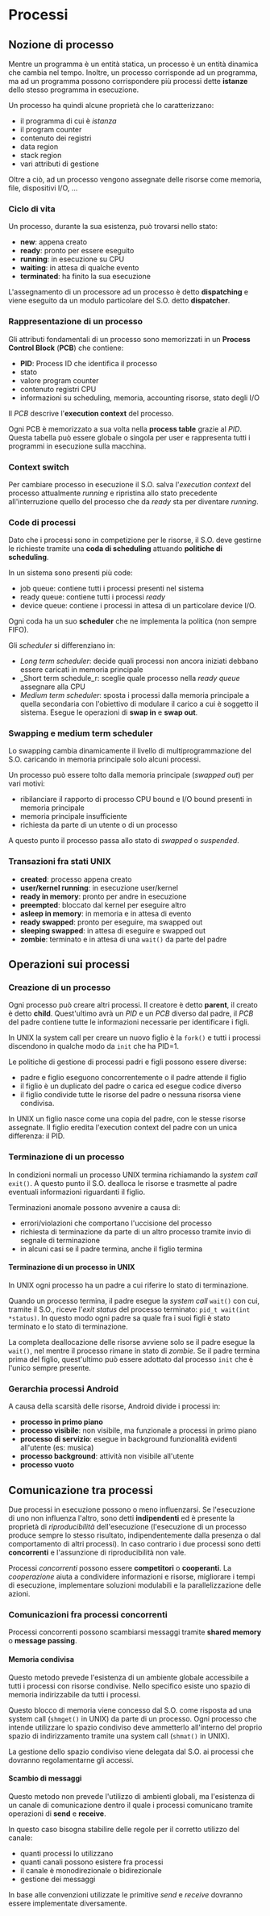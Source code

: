 # Processi

## Nozione di processo

Mentre un programma è un entità statica, un processo è un entità dinamica che cambia nel tempo. Inoltre, un processo corrisponde ad un programma, ma ad un programma possono corrispondere più processi dette **istanze** dello stesso programma in esecuzione.

Un processo ha quindi alcune proprietà che lo caratterizzano:

- il programma di cui è _istanza_
- il program counter
- contenuto dei registri
- data region
- stack region
- vari attributi di gestione

Oltre a ciò, ad un processo vengono assegnate delle risorse come memoria, file, dispositivi I/O, ...

### Ciclo di vita

Un processo, durante la sua esistenza, può trovarsi nello stato:

- **new**: appena creato
- **ready**: pronto per essere eseguito
- **running**: in esecuzione su CPU
- **waiting**: in attesa di qualche evento
- **terminated**: ha finito la sua esecuzione

L'assegnamento di un processore ad un processo è detto **dispatching** e viene eseguito da un modulo particolare del S.O. detto **dispatcher**.

### Rappresentazione di un processo

Gli attributi fondamentali di un processo sono memorizzati in un **Process Control Block** (**PCB**) che contiene:

- **PID**: Process ID che identifica il processo
- stato
- valore program counter
- contenuto registri CPU
- informazioni su scheduling, memoria, accounting risorse, stato degli I/O

Il _PCB_ descrive l'**execution context** del processo.

Ogni PCB è memorizzato a sua volta nella **process table** grazie al _PID_. Questa tabella può essere globale o singola per user e rappresenta tutti i programmi in esecuzione sulla macchina.

### Context switch

Per cambiare processo in esecuzione il S.O.  salva l'_execution context_ del processo attualmente _running_ e ripristina allo stato precedente all'interruzione quello del processo che da _ready_ sta per diventare _running_.

### Code di processi

Dato che i processi sono in competizione per le risorse, il S.O. deve gestirne le richieste tramite una **coda di scheduling** attuando **politiche di scheduling**.

In un sistema sono presenti più code:

- job queue: contiene tutti i processi presenti nel sistema
- ready queue: contiene tutti i processi _ready_
- device queue: contiene i processi in attesa di un particolare device I/O.

Ogni coda ha un suo **scheduler** che ne implementa la politica (non sempre FIFO).

Gli _scheduler_ si differenziano in:

- _Long term scheduler_: decide quali processi non ancora iniziati debbano essere caricati in memoria principale
- _Short term schedule_r: sceglie quale processo nella _ready queue_ assegnare alla CPU
- _Medium term scheduler_: sposta i processi dalla memoria principale a quella secondaria con l'obiettivo di modulare il carico a cui è soggetto il sistema. Esegue le operazioni di **swap in** e **swap out**.

### Swapping e medium term scheduler

Lo swapping cambia dinamicamente il livello di multiprogrammazione del S.O. caricando in memoria principale solo alcuni processi.

Un processo può essere tolto dalla memoria principale (_swapped out_) per vari motivi:

- ribilanciare il rapporto di processo CPU bound e I/O bound presenti in memoria principale
- memoria principale insufficiente
- richiesta da parte di un utente o di un processo

A questo punto il processo passa allo stato di _swapped_ o _suspended_.

### Transazioni fra stati UNIX

- **created**: processo appena creato
- **user/kernel running**: in esecuzione user/kernel
- **ready in memory**: pronto per andre in esecuzione
- **preempted**: bloccato dal kernel per eseguire altro
- **asleep in memory**: in memoria e in attesa di evento
- **ready swapped**: pronto per eseguire, ma swapped out
- **sleeping swapped**: in attesa di eseguire e swapped out
- **zombie**: terminato e in attesa di una `wait()` da parte del padre

## Operazioni sui processi

### Creazione di un processo

Ogni processo può creare altri processi. Il creatore è detto **parent**, il creato è detto **child**. Quest'ultimo avrà un _PID_ e un _PCB_ diverso dal padre, il _PCB_ del padre contiene tutte le informazioni necessarie per identificare i figli.

In UNIX la system call per creare un nuovo figlio è la `fork()` e tutti i processi discendono in qualche modo da `init` che ha PID=1.

Le politiche di gestione di processi padri e figli possono essere diverse:

- padre e figlio eseguono concorrentemente o il padre attende il figlio
- il figlio è un duplicato del padre o carica ed esegue codice diverso
- il figlio condivide tutte le risorse del padre o nessuna risorsa viene condivisa.

In UNIX un figlio nasce come una copia del padre, con le stesse risorse assegnate. Il figlio eredita l'execution context del padre con un unica differenza: il PID.

### Terminazione di un processo

In condizioni normali un processo UNIX termina richiamando la _system call_ `exit()`. A questo punto il S.O. dealloca le risorse e trasmette al padre eventuali informazioni riguardanti il figlio.

Terminazioni anomale possono avvenire a causa di:

- errori/violazioni che comportano l'uccisione del processo
- richiesta di terminazione da parte di un altro processo tramite invio di segnale di terminazione
- in alcuni casi se il padre termina, anche il figlio termina

#### Terminazione di un processo in UNIX

In UNIX ogni processo ha un padre a cui riferire lo stato di terminazione.

Quando un processo termina, il padre esegue la _system call_ `wait()` con cui, tramite il S.O., riceve l'_exit status_ del processo terminato: `pid_t wait(int *status)`. In questo modo ogni padre sa quale fra i suoi figli è stato terminato e lo stato di terminazione.

La completa deallocazione delle risorse avviene solo se il padre esegue la `wait()`, nel mentre il processo rimane in stato di _zombie_. Se il padre termina prima del figlio, quest'ultimo può essere adottato dal processo `init` che è l'unico sempre presente.

### Gerarchia processi Android

A causa della scarsità delle risorse, Android divide i processi in:

- **processo in primo piano**
- **processo visibile**: non visibile, ma funzionale a processi in primo piano
- **processo di servizio**: esegue in background funzionalità evidenti all'utente (es: musica)
- **processo background**: attività non visibile all'utente
- **processo vuoto**

## Comunicazione tra processi

Due processi in esecuzione possono o meno influenzarsi. Se l'esecuzione di uno non influenza l'altro, sono detti **indipendenti** ed è presente la proprietà di _riproducibilità_ dell'esecuzione (l'esecuzione di un processo produce sempre lo stesso risultato, indipendentemente dalla presenza o dal comportamento di altri processi). In caso contrario i due processi sono detti **concorrenti** e l'assunzione di riproducibilità non vale.

Processi _concorrenti_ possono essere **competitori** o **cooperanti**. La _cooperazione_ aiuta a condividere informazioni e risorse, migliorare i tempi di esecuzione, implementare soluzioni modulabili e la parallelizzazione delle azioni.

### Comunicazioni fra processi concorrenti

Processi concorrenti possono scambiarsi messaggi tramite **shared memory** o **message passing**.

#### Memoria condivisa

Questo metodo prevede l'esistenza di un ambiente globale accessibile a tutti i processi con risorse condivise. Nello specifico esiste uno spazio di memoria indirizzabile da tutti i processi.

Questo blocco di memoria viene concesso dal S.O. come risposta ad una system call (`shmget()` in UNIX) da parte di un processo. Ogni processo che intende utilizzare lo spazio condiviso deve ammetterlo all'interno del proprio spazio di indirizzamento tramite una system call (`shmat()` in UNIX).

La gestione dello spazio condiviso viene delegata dal S.O. ai processi che dovranno regolamentarne gli accessi.

#### Scambio di messaggi

Questo metodo non prevede l'utilizzo di ambienti globali, ma l'esistenza di un canale di comunicazione dentro il quale i processi comunicano tramite operazioni di **send** e **receive**.

In questo caso bisogna stabilire delle regole per il corretto utilizzo del canale:

- quanti processi lo utilizzano
- quanti canali possono esistere fra processi
- il canale è monodirezionale o bidirezionale
- gestione dei messaggi

In base alle convenzioni utilizzate le primitive _send_ e _receive_ dovranno essere implementate diversamente.
